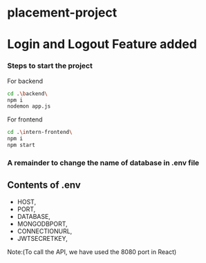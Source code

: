 # placement-project


# Login and Logout Feature added

### Steps to start the project

For backend
```sh
cd .\backend\
npm i
nodemon app.js
```

For frontend
```sh
cd .\intern-frontend\
npm i
npm start
```

### A remainder to change the name of database in .env file

## Contents of .env

- HOST,
- PORT,
- DATABASE,
- MONGODBPORT,
- CONNECTIONURL,
- JWTSECRETKEY,

Note:(To call the API, we have used the 8080 port in React)

